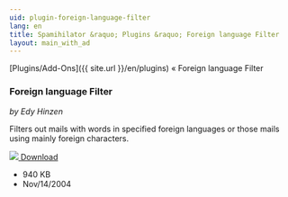 ```yaml
---
uid: plugin-foreign-language-filter
lang: en
title: Spamihilator &raquo; Plugins &raquo; Foreign language Filter
layout: main_with_ad
---
```


[Plugins/Add-Ons]({{ site.url }}/en/plugins) &laquo; Foreign language Filter

### Foreign language Filter

_by Edy Hinzen_

Filters out mails with words in specified foreign languages or those mails using mainly foreign characters.

<div class="downloadsection">
<a href="http://www.hinzen.de/Spamihilator/" class="radius button left" id="download-button"><img src="{{site.url}}/images/download-arrow.png"> Download</a>
<ul id="download-notes">
<li>940 KB</li>
<li>Nov/14/2004</li>
</ul>
</div>

